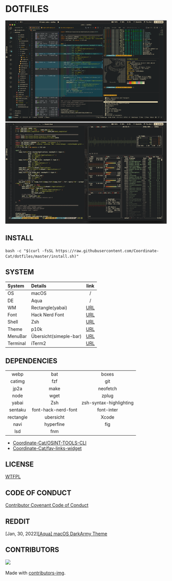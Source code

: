 # DOTFILES


<!-- ![iterm2](.assets/iterm2.png)
![dotfiles](.assets/dotfiles.png)
![htop](.assets/htop.png)
![dotfiles2](.assets/dotfiles2.png) -->
![gb](.assets/gb.png)
![gb2](.assets/gb2.png)

## INSTALL

`bash -c "$(curl -fsSL https://raw.githubusercontent.com/Coordinate-Cat/dotfiles/master/install.sh)"`

## SYSTEM
| System   | Details                |                           link                            |
|:---------|:-----------------------|:---------------------------------------------------------:|
| OS       | macOS                  |                             /                             |
| DE       | Aqua                   |                             /                             |
| WM       | Rectangle(yabai)       |       [URL](https://github.com/rxhanson/Rectangle)        |
| Font     | Hack Nerd Font         |      [URL](https://github.com/ryanoasis/nerd-fonts)       |
| Shell    | Zsh                    | [URL](https://sourceforge.net/p/zsh/code/ci/master/tree/) |
| Theme    | p10k                   |      [URL](https://github.com/romkatv/powerlevel10k)      |
| MenuBar  | Übersicht(simeple-bar) |          [URL](http://tracesof.net/uebersicht/)           |
| Terminal | iTerm2                 |                [URL](https://iterm2.com/)                 |

## DEPENDENCIES
|           |                     |                         |
|:---------:|:-------------------:|:-----------------------:|
|   webp    |         bat         |          boxes          |
|  catimg   |         fzf         |           git           |
|   jp2a    |        make         |        neofetch         |
|   node    |        wget         |          zplug          |
|   yabai   |         Zsh         | zsh-syntax-highlighting |
|  sentaku  | font-hack-nerd-font |       font-inter        |
| rectangle |      ubersicht      |          Xcode          |
|   navi    |      hyperfine      |           fig           |
|    lsd    |         fnm         |                         |

- [Coordinate-Cat/OSINT-TOOLS-CLI](https://github.com/Coordinate-Cat/OSINT-TOOLS-CLI)
- [Coordinate-Cat/fav-links-widget](https://github.com/Coordinate-Cat/fav-links-widget)

<!-- ## TODO
- [ ] install navi
- [ ] move to wiki -->


## LICENSE

[WTFPL](https://github.com/Coordinate-Cat/dotfiles/blob/master/LICENSE-WTFPL)

## CODE OF CONDUCT

[Contributor Covenant Code of Conduct](https://github.com/Coordinate-Cat/dotfiles/blob/master/CODE_OF_CONDUCT.md)


## REDDIT
[Jan, 30, 2022][[Aqua] macOS DarkArmy Theme](https://www.reddit.com/r/unixporn/comments/sg1598/aqua_macos_darkarmy_theme/)
## CONTRIBUTORS

<a href="https://github.com/Coordinate-Cat/dotfiles/graphs/contributors">
  <img src="https://contributors-img.web.app/image?repo=Coordinate-Cat/dotfiles" />
</a>

Made with [contributors-img](https://contributors-img.web.app).